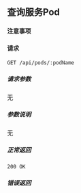 ## 查询服务Pod

#### 注意事项

#### 请求

```
GET /api/pods/:podName
```

##### 请求参数

无

##### 参数说明

无

##### 正常返回

```
200 OK
```

##### 错误返回
